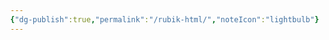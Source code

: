 ```yaml
---
{"dg-publish":true,"permalink":"/rubik-html/","noteIcon":"lightbulb"}
---
```




<!DOCTYPE html>
<html lang="en">
<head>
  <meta charset="UTF-8">
  <meta name="viewport" content="width=device-width, initial-scale=1.0">
  <title>Rubik's Cube Simulator</title>
  <style>
    body {
      margin: 0;
      overflow: hidden;
      font-family: Arial, sans-serif;
    }
    #container {
      width: 100%;
      height: 100vh;
      display: flex;
      flex-direction: column;
    }
    #canvas {
      flex: 1;
    }
    #controls {
      background: #f0f0f0;
      padding: 10px;
      display: flex;
      flex-wrap: wrap;
      gap: 8px;
    }
    button {
      padding: 8px 12px;
      background: #4CAF50;
      color: white;
      border: none;
      border-radius: 4px;
      cursor: pointer;
      font-weight: bold;
    }
    button:hover {
      background: #45a049;
    }
    .move-btn {
      background: #2196F3;
    }
    .move-btn:hover {
      background: #0b7dda;
    }
    #scramble-btn {
      background: #ff9800;
    }
    #scramble-btn:hover {
      background: #e68a00;
    }
    #solve-btn {
      background: #f44336;
    }
    #solve-btn:hover {
      background: #da190b;
    }
  </style>
</head>
<body>
  <div id="container">
    <div id="canvas"></div>
    <div id="controls">
      <button class="move-btn" data-face="U">U</button>
      <button class="move-btn" data-face="D">D</button>
      <button class="move-btn" data-face="L">L</button>
      <button class="move-btn" data-face="R">R</button>
      <button class="move-btn" data-face="F">F</button>
      <button class="move-btn" data-face="B">B</button>
      <button class="move-btn" data-face="U'" data-prime="true">U'</button>
      <button class="move-btn" data-face="D'" data-prime="true">D'</button>
      <button class="move-btn" data-face="L'" data-prime="true">L'</button>
      <button class="move-btn" data-face="R'" data-prime="true">R'</button>
      <button class="move-btn" data-face="F'" data-prime="true">F'</button>
      <button class="move-btn" data-face="B'" data-prime="true">B'</button>
      <button id="scramble-btn">Scramble</button>
      <button id="solve-btn">Auto Solve</button>
      <button id="reset-btn">Reset</button>
    </div>
  </div>

  <script src="https://cdnjs.cloudflare.com/ajax/libs/three.js/r128/three.min.js"></script>
  <script>
    // Cube configuration
    const CUBE_SIZE = 3;
    const PIECE_SIZE = 1;
    const GAP = 0.05;
    const COLORS = {
      U: 0xffffff, // white (up)
      D: 0xffff00, // yellow (down)
      F: 0x00ff00, // green (front)
      B: 0x0000ff, // blue (back)
      R: 0xff0000, // red (right)
      L: 0xffa500  // orange (left)
    };

    // Three.js setup
    const scene = new THREE.Scene();
    scene.background = new THREE.Color(0x222222);
    const camera = new THREE.PerspectiveCamera(45, window.innerWidth / window.innerHeight, 0.1, 1000);
    camera.position.set(8, 8, 8);
    camera.lookAt(0, 0, 0);

    const renderer = new THREE.WebGLRenderer({ antialias: true });
    renderer.setSize(window.innerWidth, window.innerHeight);
    document.getElementById('canvas').appendChild(renderer.domElement);

    // Add lighting
    const ambientLight = new THREE.AmbientLight(0xffffff, 0.6);
    scene.add(ambientLight);

    const directionalLight = new THREE.DirectionalLight(0xffffff, 0.8);
    directionalLight.position.set(5, 10, 7);
    scene.add(directionalLight);

    // Controls
    let isDragging = false;
    let previousMousePosition = { x: 0, y: 0 };
    const cubePivot = new THREE.Group();
    scene.add(cubePivot);

    // Mouse controls
    renderer.domElement.addEventListener('mousedown', (e) => {
      isDragging = true;
      previousMousePosition = { x: e.clientX, y: e.clientY };
    });

    renderer.domElement.addEventListener('mouseup', () => {
      isDragging = false;
    });

    renderer.domElement.addEventListener('mousemove', (e) => {
      if (isDragging && !isAnimating) {
        const deltaMove = {
          x: e.clientX - previousMousePosition.x,
          y: e.clientY - previousMousePosition.y
        };

        cubePivot.rotation.y += deltaMove.x * 0.01;
        cubePivot.rotation.x += deltaMove.y * 0.01;

        previousMousePosition = { x: e.clientX, y: e.clientY };
      }
    });

    // Cube data structures
    let cubelets = [];
    let cubeState = {};
    let moveQueue = [];
    let isAnimating = false;
    let isSolving = false;

    // Cube initialization
    function initCube() {
      // Clear existing cubelets
      cubelets.forEach(cubelet => {
        cubePivot.remove(cubelet);
      });
      cubelets = [];
      
      const offset = ((CUBE_SIZE - 1) / 2) * (PIECE_SIZE + GAP);
      
      // Create 27 cubelets (3x3x3)
      for (let x = 0; x < CUBE_SIZE; x++) {
        for (let y = 0; y < CUBE_SIZE; y++) {
          for (let z = 0; z < CUBE_SIZE; z++) {
            // Skip center piece (internal)
            if (x === 1 && y === 1 && z === 1) continue;
            
            const geometry = new THREE.BoxGeometry(PIECE_SIZE, PIECE_SIZE, PIECE_SIZE);
            const materials = Array(6).fill().map(() => new THREE.MeshPhongMaterial({ color: 0x333333 }));
            
            // Set face colors
            if (z === 0) materials[5].color.setHex(COLORS.F); // Front face
            if (z === 2) materials[4].color.setHex(COLORS.B); // Back face
            if (x === 0) materials[0].color.setHex(COLORS.L); // Left face
            if (x === 2) materials[1].color.setHex(COLORS.R); // Right face
            if (y === 0) materials[3].color.setHex(COLORS.D); // Down face
            if (y === 2) materials[2].color.setHex(COLORS.U); // Up face
            
            const cubelet = new THREE.Mesh(geometry, materials);
            cubelet.position.set(
              (x - 1) * (PIECE_SIZE + GAP),
              (y - 1) * (PIECE_SIZE + GAP),
              (z - 1) * (PIECE_SIZE + GAP)
            );
            
            // Store position data for moves
            cubelet.userData = {
              originalX: x,
              originalY: y,
              originalZ: z,
              currentX: x,
              currentY: y,
              currentZ: z
            };
            
            cubelets.push(cubelet);
            cubePivot.add(cubelet);
          }
        }
      }
      
      updateCubeState();
    }

    // Function to update internal cube state representation
    function updateCubeState() {
      cubeState = {
        U: [], // Up face (y=2)
        D: [], // Down face (y=0)
        F: [], // Front face (z=0)
        B: [], // Back face (z=2)
        R: [], // Right face (x=2)
        L: []  // Left face (x=0)
      };
      
      cubelets.forEach(cubelet => {
        const { currentX, currentY, currentZ } = cubelet.userData;
        
        if (currentY === 2) cubeState.U.push(cubelet);
        if (currentY === 0) cubeState.D.push(cubelet);
        if (currentZ === 0) cubeState.F.push(cubelet);
        if (currentZ === 2) cubeState.B.push(cubelet);
        if (currentX === 2) cubeState.R.push(cubelet);
        if (currentX === 0) cubeState.L.push(cubelet);
      });
    }

    // Perform a single move
    function performMove(face, isPrime = false) {
      if (isAnimating) {
        moveQueue.push({ face, isPrime });
        return;
      }
      
      isAnimating = true;
      
      const facePieces = cubeState[face];
      const rotationAxis = new THREE.Vector3();
      const rotationAngle = isPrime ? -Math.PI/2 : Math.PI/2;
      
      // Set rotation axis based on face
      if (face === 'U' || face === 'D') {
        rotationAxis.set(0, 1, 0);
      } else if (face === 'L' || face === 'R') {
        rotationAxis.set(1, 0, 0);
      } else if (face === 'F' || face === 'B') {
        rotationAxis.set(0, 0, 1);
      }
      
      // Setup rotation pivot
      const pivot = new THREE.Object3D();
      scene.add(pivot);
      
      // Move pieces to pivot
      facePieces.forEach(piece => {
        // Back up original world position and rotation
        const worldPos = new THREE.Vector3();
        piece.getWorldPosition(worldPos);
        
        const worldQuat = new THREE.Quaternion();
        piece.getWorldQuaternion(worldQuat);
        
        // Reparent to pivot
        cubePivot.remove(piece);
        pivot.add(piece);
        
        // Restore world position and rotation
        piece.position.copy(worldPos);
        piece.quaternion.copy(worldQuat);
      });
      
      // Animate rotation
      let progress = 0;
      const animateRotation = () => {
        progress += 0.08;
        
        if (progress < 1) {
          pivot.rotation[face === 'U' || face === 'D' ? 'y' : face === 'L' || face === 'R' ? 'x' : 'z'] = 
            rotationAngle * progress;
          requestAnimationFrame(animateRotation);
        } else {
          // Finish rotation exactly at target angle
          pivot.rotation[face === 'U' || face === 'D' ? 'y' : face === 'L' || face === 'R' ? 'x' : 'z'] = 
            rotationAngle;
          
          // Move pieces back to cube
          facePieces.forEach(piece => {
            // Back up position and rotation
            const worldPos = new THREE.Vector3();
            piece.getWorldPosition(worldPos);
            
            const worldQuat = new THREE.Quaternion();
            piece.getWorldQuaternion(worldQuat);
            
            // Reparent back to cube
            pivot.remove(piece);
            cubePivot.add(piece);
            
            // Restore world position
            piece.position.copy(worldPos);
            piece.quaternion.copy(worldQuat);
            
            // Update cubelet position data
            updateCubeletPosition(piece, face, isPrime);
          });
          
          // Clean up
          scene.remove(pivot);
          
          // Update internal state
          updateCubeState();
          
          isAnimating = false;
          
          // Process next move in queue if any
          if (moveQueue.length > 0) {
            const nextMove = moveQueue.shift();
            performMove(nextMove.face, nextMove.isPrime);
          } else if (isSolving) {
            checkAndContinueSolving();
          }
        }
      };
      
      animateRotation();
    }

    // Update position data after a move
    function updateCubeletPosition(cubelet, face, isPrime) {
      const { currentX, currentY, currentZ } = cubelet.userData;
      let newX = currentX, newY = currentY, newZ = currentZ;
      
      // Update position based on face
      if (face === 'U' && currentY === 2) {
        if (isPrime) {
          // U' move: (x,y,z) -> (z,y,3-x-1)
          [newX, newZ] = [currentZ, CUBE_SIZE - currentX - 1];
        } else {
          // U move: (x,y,z) -> (3-z-1,y,x)
          [newX, newZ] = [CUBE_SIZE - currentZ - 1, currentX];
        }
      } else if (face === 'D' && currentY === 0) {
        if (isPrime) {
          // D' move: (x,y,z) -> (3-z-1,y,x)
          [newX, newZ] = [CUBE_SIZE - currentZ - 1, currentX];
        } else {
          // D move: (x,y,z) -> (z,y,3-x-1)
          [newX, newZ] = [currentZ, CUBE_SIZE - currentX - 1];
        }
      } else if (face === 'F' && currentZ === 0) {
        if (isPrime) {
          // F' move: (x,y,z) -> (y,3-x-1,z)
          [newX, newY] = [currentY, CUBE_SIZE - currentX - 1];
        } else {
          // F move: (x,y,z) -> (3-y-1,x,z)
          [newX, newY] = [CUBE_SIZE - currentY - 1, currentX];
        }
      } else if (face === 'B' && currentZ === 2) {
        if (isPrime) {
          // B' move: (x,y,z) -> (3-y-1,x,z)
          [newX, newY] = [CUBE_SIZE - currentY - 1, currentX];
        } else {
          // B move: (x,y,z) -> (y,3-x-1,z)
          [newX, newY] = [currentY, CUBE_SIZE - currentX - 1];
        }
      } else if (face === 'R' && currentX === 2) {
        if (isPrime) {
          // R' move: (x,y,z) -> (x,z,3-y-1)
          [newY, newZ] = [currentZ, CUBE_SIZE - currentY - 1];
        } else {
          // R move: (x,y,z) -> (x,3-z-1,y)
          [newY, newZ] = [CUBE_SIZE - currentZ - 1, currentY];
        }
      } else if (face === 'L' && currentX === 0) {
        if (isPrime) {
          // L' move: (x,y,z) -> (x,3-z-1,y)
          [newY, newZ] = [CUBE_SIZE - currentZ - 1, currentY];
        } else {
          // L move: (x,y,z) -> (x,z,3-y-1)
          [newY, newZ] = [currentZ, CUBE_SIZE - currentY - 1];
        }
      }
      
      cubelet.userData.currentX = newX;
      cubelet.userData.currentY = newY;
      cubelet.userData.currentZ = newZ;
    }

    // Scramble the cube
    function scrambleCube() {
      if (isAnimating || isSolving) return;
      
      const moves = [];
      const faces = ['U', 'D', 'L', 'R', 'F', 'B'];
      
      // Generate 20 random moves
      for (let i = 0; i < 20; i++) {
        const face = faces[Math.floor(Math.random() * faces.length)];
        const isPrime = Math.random() > 0.5;
        moves.push({ face, isPrime });
      }
      
      // Execute moves one by one
      let moveIndex = 0;
      const executeNextMove = () => {
        if (moveIndex < moves.length) {
          const move = moves[moveIndex++];
          performMove(move.face, move.isPrime);
          
          // Set up callback for when this move is done
          const checkMoveComplete = () => {
            if (!isAnimating) {
              executeNextMove();
            } else {
              requestAnimationFrame(checkMoveComplete);
            }
          };
          
          requestAnimationFrame(checkMoveComplete);
        }
      };
      
      executeNextMove();
    }

    // Check if cube is solved
    function isCubeSolved() {
      // For each face, all stickers should be the same color
      const faces = ['U', 'D', 'L', 'R', 'F', 'B'];
      
      for (const face of faces) {
        // Check if face is solved by checking original coordinates
        for (let i = 1; i < cubeState[face].length; i++) {
          const firstPiece = cubeState[face][0];
          const currentPiece = cubeState[face][i];
          
          // Compare X coordinates for U/D faces
          if (face === 'U' || face === 'D') {
            if (firstPiece.userData.originalY !== currentPiece.userData.originalY) {
              return false;
            }
          }
          // Compare Y coordinates for F/B faces
          else if (face === 'F' || face === 'B') {
            if (firstPiece.userData.originalZ !== currentPiece.userData.originalZ) {
              return false;
            }
          }
          // Compare Z coordinates for L/R faces
          else if (face === 'L' || face === 'R') {
            if (firstPiece.userData.originalX !== currentPiece.userData.originalX) {
              return false;
            }
          }
        }
      }
      
      return true;
    }

    // Solve the cube using a beginner's method (simplified for demo)
    function solveCube() {
      if (isAnimating || isSolving) return;
      
      // Create solution steps (this is a highly simplified solver)
      // For a real solver, we would implement a more sophisticated algorithm
      
      // Just for demo - let's reverse scramble by trying random moves
      // This is NOT a real solver, it's just to demonstrate the concept
      isSolving = true;
      
      checkAndContinueSolving();
    }

    function checkAndContinueSolving() {
      if (isCubeSolved()) {
        isSolving = false;
        return;
      }
      
      // Try a random move
      const faces = ['U', 'D', 'L', 'R', 'F', 'B'];
      const face = faces[Math.floor(Math.random() * faces.length)];
      const isPrime = Math.random() > 0.5;
      
      // Make the move
      performMove(face, isPrime);
    }

    // Reset cube to solved state
    function resetCube() {
      if (isAnimating) return;
      
      // Cancel any solving in progress
      isSolving = false;
      moveQueue = [];
      
      // Clear and reinitialize
      initCube();
    }

    // Set up event listeners
    document.querySelectorAll('.move-btn').forEach(button => {
      button.addEventListener('click', () => {
        const face = button.dataset.face.charAt(0);
        const isPrime = button.dataset.prime === 'true';
        performMove(face, isPrime);
      });
    });

    document.getElementById('scramble-btn').addEventListener('click', scrambleCube);
    document.getElementById('solve-btn').addEventListener('click', solveCube);
    document.getElementById('reset-btn').addEventListener('click', resetCube);

    // Handle window resize
    window.addEventListener('resize', () => {
      camera.aspect = window.innerWidth / window.innerHeight;
      camera.updateProjectionMatrix();
      renderer.setSize(window.innerWidth, window.innerHeight);
    });

    // Animation loop
    function animate() {
      requestAnimationFrame(animate);
      renderer.render(scene, camera);
    }

    // Initialize and start
    initCube();
    animate();
  </script>
</body>
</html>
